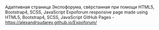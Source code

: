 Адаптивная страница Экспофорума, свёрстанная при помощи HTML5, Bootstrap4, SCSS, JavaScript
Expoforum responsive page made using HTML5, Bootstrap4, SCSS, JavaScript
GitHub Pages - https://alexandrsudarev.github.io/Expoforum/
